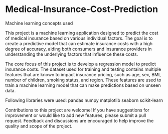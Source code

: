 # Medical-Insurance-Cost-Prediction
Machine learning concepts used

This project is a machine learning application designed to predict the cost of medical insurance based on various individual factors. The goal is to create a predictive model that can estimate insurance costs with a high degree of accuracy, aiding both consumers and insurance providers in understanding the underlying factors that influence these costs.

The core focus of this project is to develop a regression model to predict insurance costs. The dataset used for training and testing contains multiple features that are known to impact insurance pricing, such as age, sex, BMI, number of children, smoking status, and region. These features are used to train a machine learning model that can make predictions based on unseen data.

Following libraries were used:
pandas
numpy
matplotlib
seaborn
scikit-learn

Contributions to this project are welcome! If you have suggestions for improvement or would like to add new features, please submit a pull request. Feedback and discussions are encouraged to help improve the quality and scope of the project.

